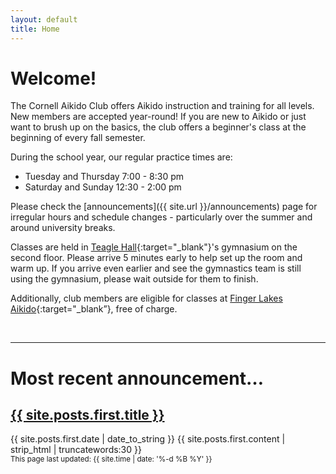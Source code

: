 ```yaml
---
layout: default
title: Home
---
```


# Welcome!
The Cornell Aikido Club offers Aikido instruction and training for all levels.
New members are accepted year-round! If you are new to Aikido or just want to
brush up on the basics, the club offers a beginner's class at the beginning of
every fall semester.

During the school year, our regular practice times are:

- Tuesday and Thursday 7:00 - 8:30 pm
- Saturday and Sunday 12:30 - 2:00 pm<s></s>

Please check the [announcements]({{ site.url }}/announcements) page for irregular hours and schedule changes - particularly over the summer and around university breaks.

Classes are held in [Teagle Hall](https://www.cornell.edu/about/maps/?loc=Teagle%20Hall){:target="_blank"}'s
gymnasium on the second floor. Please arrive 5 minutes early to help set up the
room and warm up. If you arrive even earlier and see the gymnastics team is
still using the gymnasium, please wait outside for them to finish.

Additionally, club members are eligible for classes at [Finger Lakes
Aikido](http://www.fingerlakesaikido.com/){:target="_blank”}, free of charge.


<br/>

---

# Most recent announcement…
  <h2 class="post-title">
    <a href="{{ site.posts.first.url }}">{{ site.posts.first.title }}</a>
  </h2>
  <span class="post-date">{{ site.posts.first.date | date_to_string }}</span>
  {{ site.posts.first.content | strip_html | truncatewords:30 }}


<br/>
<small>
This page last updated: {{ site.time | date: '%-d %B %Y' }}
</small>
